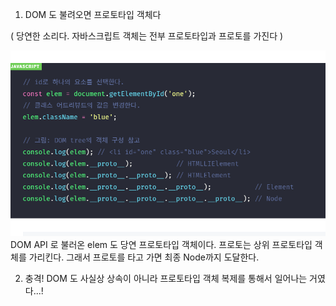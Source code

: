 1. DOM 도 불려오면 프로토타입 객체다

( 당연한 소리다. 자바스크립트 객체는 전부 프로토타입과 프로토를 가진다 )

![DOMprototype](../images/DOMprototype.png)
DOM API 로 불러온 elem 도 당연 프로토타입 객체이다. 프로토는 상위 프로토타입 객체를 가리킨다. 그래서 프로토를 타고 가면 최종 Node까지 도달한다.

2. 충격! DOM 도 사실상 상속이 아니라 프로토타입 객체 복제를 통해서 일어나는 거였다...!